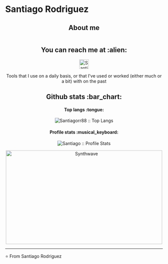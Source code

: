 # Santiago Rodriguez

<h2 align="center">About me</h2>

```
```

<h2 align="center">You can reach me at :alien:</h2>

<p align="center">
  <a href="https://www.linkedin.com/in/angel-santiago-jaime-zavala-601813199/">
    <img src="https://www.vectorlogo.zone/logos/linkedin/linkedin-icon.svg" alt="Santiago Rodriguez LinkedIn Profile" height="30" width="30">
  </a>

</p>


<p align="center">Tools that I use on a daily basis, or that I've used or worked (either much or a bit) with on the past</p>


<h2 align="center">Github stats :bar_chart:</h2>


<h4 align="center">Top langs :tongue:</h4>
<p align="center"><img src="https://github-readme-stats.vercel.app/api/top-langs/?username=Santiagorr88&langs_count=10&theme=tokyonight&layout=compact" alt="Santiagorr88 :: Top Langs" /></p>

<h4 align="center">Profile stats :musical_keyboard:</h4>

<p align="center"><img src="https://github-readme-stats.vercel.app/api?username=Santiagorr88&show_icons=true&theme=synthwave" alt="Santiago :: Profile Stats" /></p>

<p align="center"><img src="https://thumbs.gfycat.com/GoodnaturedFondGaur-size_restricted.gif" alt="Synthwave" height="300" width="500"></p>


---

⭐️ From Santiago Rodriguez
